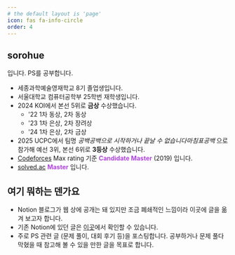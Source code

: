 ```yaml
---
# the default layout is 'page'
icon: fas fa-info-circle
order: 4
---
```


## sorohue
입니다. PS를 공부합니다.

* 세종과학예술영재학교 8기 졸업생입니다.
* 서울대학교 컴퓨터공학부 25학번 재학생입니다.
* 2024 KOI에서 본선 5위로 **금상** 수상했습니다.
  * '22 1차 동상, 2차 동상
  * '23 1차 은상, 2차 장려상
  * '24 1차 은상, 2차 금상
* 2025 UCPC에서 팀명 *공백공백으로 시작하거나 끝날 수 없습니다마침표공백* 으로 참가해 예선 3위, 본선 6위로 **3등상** 수상했습니다.
* [Codeforces](https://codeforces.com/profile/sorohue) Max rating 기준 <span style="color:#b044e0">**Candidate Master**</span> (2019) 입니다.
* [solved.ac](https://solved.ac/profile/sorohue) <span style="color:#b044e0">**Master**</span> 입니다.

## 여기 뭐하는 덴가요

* Notion 블로그가 웹 상에 공개는 돼 있지만 조금 폐쇄적인 느낌이라 이곳에 글을 옮겨 보고자 합니다.
* 기존 Notion에 있던 글은 [이곳](https://sorohue.notion.site/SOROHUE-f2756520dafb4c2ebd75c1d3cc2146dd)에서 확인할 수 있습니다.
* 주로 PS 관련 글 (문제 풀이, 대회 후기 등)을 포스팅합니다. 공부하거나 문제 풀다 막혔을 때 참고해 볼 수 있을 만한 글을 목표로 합니다.
